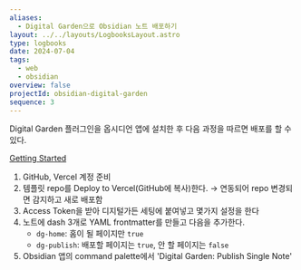 ```yaml
---
aliases:
  - Digital Garden으로 Obsidian 노트 배포하기
layout: ../../layouts/LogbooksLayout.astro
type: logbooks
date: 2024-07-04
tags:
  - web
  - obsidian
overview: false
projectId: obsidian-digital-garden
sequence: 3
---
```

Digital Garden 플러그인을 옵시디언 앱에 설치한 후 다음 과정을 따르면 배포를 할 수 있다.

[Getting Started](https://dg-docs.ole.dev/getting-started/01-getting-started/)

1. GitHub, Vercel 계정 준비
2. 템플릿 repo를 Deploy to Vercel(GitHub에 복사)한다.
	→ 연동되어 repo 변경되면 감지하고 새로 배포함
3. Access Token을 받아 디지털가든 세팅에 붙여넣고 몇가지 설정을 한다
4. 노트에 dash 3개로 YAML frontmatter를 만들고 다음을 추가한다.
	- `dg-home`: 홈이 될 페이지만 `true`
	- `dg-publish`: 배포할 페이지는 `true`, 안 할 페이지는 `false`
5. Obsidian 앱의 command palette에서 'Digital Garden: Publish Single Note'